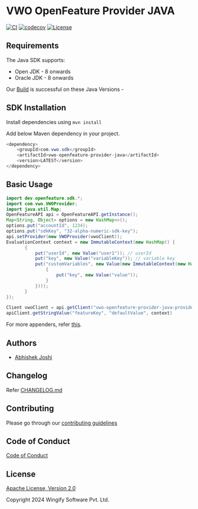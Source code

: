 # VWO OpenFeature Provider JAVA

[![CI](https://github.com/wingify/vwo-openfeature-provider-java/workflows/CI/badge.svg?branch=master)](https://github.com/wingify/vwo-openfeature-provider-java/actions?query=workflow%3ACI)
[![codecov](https://codecov.io/gh/wingify/vwo-openfeature-provider-java/branch/master/graph/badge.svg?token=)](https://codecov.io/gh/wingify/vwo-openfeature-provider-java)
[![License](https://img.shields.io/badge/License-Apache%202.0-blue.svg)](http://www.apache.org/licenses/LICENSE-2.0)

## Requirements

The Java SDK supports:

* Open JDK - 8 onwards
* Oracle JDK - 8 onwards

Our [Build](https://github.com/wingify/vwo-openfeature-provider-java/actions) is successful on these Java Versions -

## SDK Installation

Install dependencies using `mvn install`

Add below Maven dependency in your project.


```java
<dependency>
    <groupId>com.vwo.sdk</groupId>
    <artifactId>vwo-openfeature-provider-java</artifactId>
    <version>LATEST</version>
</dependency>
```

## Basic Usage
 ```java
 import dev.openfeature.sdk.*;
 import com.vwo.VWOProvider;
 import java.util.Map;
 OpenFeatureAPI api = OpenFeatureAPI.getInstance();
 Map<String, Object> options = new HashMap<>();
 options.put("accountId", 1234);
 options.put("sdkKey", "32-alpha-numeric-sdk-key");
 api.setProvider(new VWOProvider(vwoClient));
 EvaluationContext context = new ImmutableContext(new HashMap() {
        {
            put("userId", new Value("user1")); // userId
            put("key", new Value("variableKey")); // variable key
            put("customVariables", new Value(new ImmutableContext(new HashMap() {
                {
                    put("key", new Value("value"));
                }
            })));
        }
 });
 
Client vwoClient = api.getClient("vwo-openfeature-provider-java-provider");
apiClient.getStringValue("featureKey", "defaultValue", context)
 ```

For more appenders, refer [this](https://logback.qos.ch/manual/appenders.html).

## Authors

* [Abhishek Joshi](https://github.com/Abhi591)

## Changelog

Refer [CHANGELOG.md](https://github.com/wingify/vwo-openfeature-provider-java/blob/master/CHANGELOG.md)

## Contributing

Please go through our [contributing guidelines](https://github.com/wingify/vwo-openfeature-provider-java/blob/master/CONTRIBUTING.md)

## Code of Conduct

[Code of Conduct](https://github.com/wingify/vwo-openfeature-provider-java/blob/master/CODE_OF_CONDUCT.md)

## License

[Apache License, Version 2.0](https://github.com/wingify/vwo-openfeature-provider-java/blob/master/LICENSE)

Copyright 2024 Wingify Software Pvt. Ltd.
